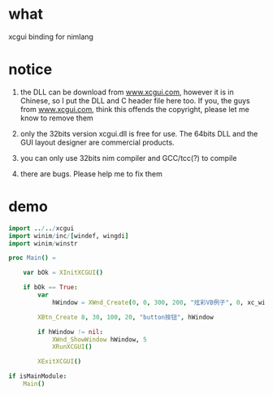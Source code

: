 # what
xcgui binding for nimlang

# notice 
1. the DLL can be download from www.xcgui.com, however it is in Chinese, so I put the DLL and C header file here too. If you, the guys from www.xcgui.com, think this offends the copyright, please let me know to remove them

2. only the 32bits version xcgui.dll is free for use. The 64bits DLL and the GUI layout designer are commercial products.

3. you can only use 32bits nim compiler and GCC/tcc(?) to compile

4. there are bugs. Please help me to fix them

# demo
```nim
import ../../xcgui
import winim/inc/[windef, wingdi]
import winim/winstr

proc Main() =

    var bOk = XInitXCGUI()

    if bOk == True:
        var
            hWindow = XWnd_Create(0, 0, 300, 200, "炫彩VB例子", 0, xc_window_style_default)

        XBtn_Create 8, 30, 100, 20, "button按钮", hWindow

        if hWindow != nil:
            XWnd_ShowWindow hWindow, 5
            XRunXCGUI()

        XExitXCGUI()

if isMainModule:
    Main()

```
